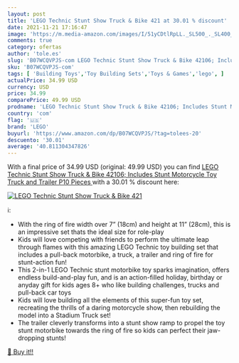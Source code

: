 ```yaml
---
layout: post
title: 'LEGO Technic Stunt Show Truck & Bike 421 at 30.01 % discount'
date: 2021-11-21 17:16:47
image: 'https://m.media-amazon.com/images/I/51yCDtlRpLL._SL500_._SL400_.jpg'
comments: true
category: ofertas
author: 'tole.es'
slug: 'B07WCQVPJS-com LEGO Technic Stunt Show Truck & Bike 42106; Includes...'
sku: 'B07WCQVPJS-com'
tags: [ 'Building Toys','Toy Building Sets','Toys & Games','lego', ]
actualPrice: 34.99 USD
currency: USD
price: 34.99
comparePrice: 49.99 USD
prodname: 'LEGO Technic Stunt Show Truck & Bike 42106; Includes Stunt Motorcycle  Toy Truck and Trailer  P10 Pieces '
country: 'com'
flag: '🇺🇸'
brand: 'LEGO'
buyurl: 'https://www.amazon.com/dp/B07WCQVPJS/?tag=tolees-20'
descuento: '30.01'
average: '40.811304347826'
---
```


With a final price of 34.99 USD (original: 49.99 USD) you can find [LEGO Technic Stunt Show Truck & Bike 42106; Includes Stunt Motorcycle  Toy Truck and Trailer  P10 Pieces ](https://www.amazon.com/dp/B07WCQVPJS/?tag=tolees-20) with a  30.01 % discount here:

[![LEGO Technic Stunt Show Truck & Bike 421](https://m.media-amazon.com/images/I/51yCDtlRpLL._SL500_._SL400_.jpg)](https://www.amazon.com/dp/B07WCQVPJS/?tag=tolees-20)

ℹ️:

- With the ring of fire width over 7” (18cm) and height at 11” (28cm), this is an impressive set thats the ideal size for role-play
- Kids will love competing with friends to perform the ultimate leap through flames with this amazing LEGO Technic toy building set that includes a pull-back motorbike, a truck, a trailer and ring of fire for stunt-action fun!
- This 2-in-1 LEGO Technic stunt motorbike toy sparks imagination, offers endless build-and-play fun, and is an action-filled holiday, birthday or anyday gift for kids ages 8+ who like building challenges, trucks and pull-back car toys
- Kids will love building all the elements of this super-fun toy set, recreating the thrills of a daring motorcycle show, then rebuilding the model into a Stadium Truck set!
- The trailer cleverly transforms into a stunt show ramp to propel the toy stunt motorbike towards the ring of fire so kids can perfect their jaw-dropping stunts!

[🛒 Buy it!!](https://www.amazon.com/dp/B07WCQVPJS/?tag=tolees-20)

